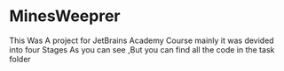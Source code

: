 # MinesWeeprer

This Was A project for JetBrains Academy Course 
mainly it was devided into four Stages As you can see ,But you can find all the code in the task folder 


